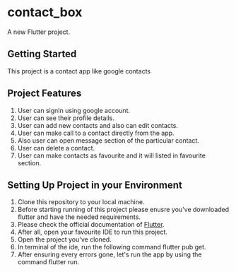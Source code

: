 # contact_box

A new Flutter project.

## Getting Started

This project is a contact app like google contacts

## Project Features

1. User can signIn using google account.
2. User can see their profile details.
3. User can add new contacts and also can edit contacts.
4. User can make call to a contact directly from the app.
5. Also user can open message section of the particular contact.
6. User can delete a contact.
7. User can make contacts as favourite and it will listed in favourite section.

## Setting Up Project in your Environment

1. Clone this repository to your local machine.
2. Before starting running of this project please enusre you've downloaded flutter and have the needed requirements.
3. Please check the official documentation of [Flutter](https://flutter-ko.dev/get-started/install).
4. After all, open your favourite IDE to run this project.
5. Open the project you've cloned.
6. In terminal of the ide, run the following command flutter pub get.
7. After ensuring every errors gone, let's run the app by using the command flutter run.
